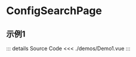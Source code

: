 <script setup>
  import Demo1 from './demos/Demo1.vue'
</script>

# ConfigSearchPage

## 示例1

<DemoWrap>
  <Demo1 />
</DemoWrap>

::: details Source Code
<<< ./demos/Demo1.vue
:::
